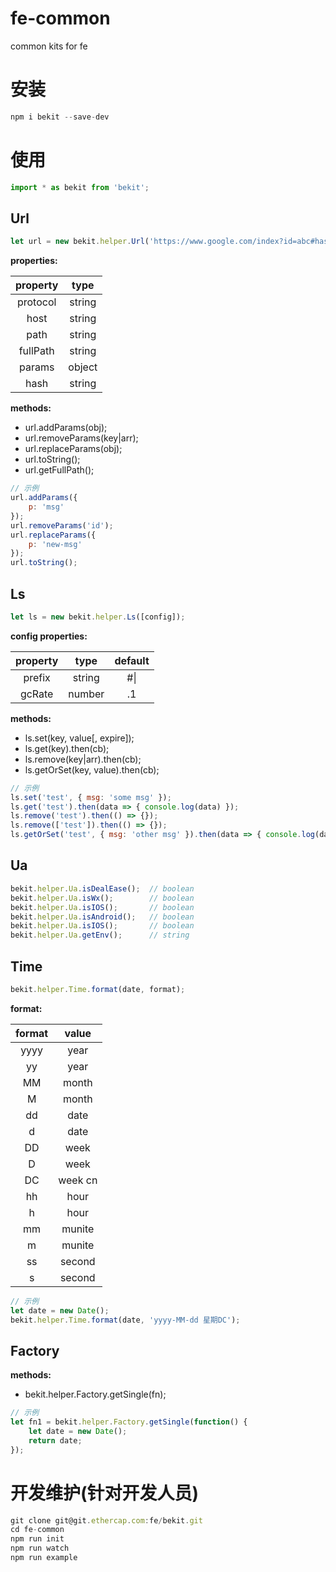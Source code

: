 # fe-common
common kits for fe
# 安装

```javascript
npm i bekit --save-dev
```

# 使用
```javascript
import * as bekit from 'bekit';
```

## Url
```javascript
let url = new bekit.helper.Url('https://www.google.com/index?id=abc#hash');
```
**properties:**

|property|type|
|:---:|:---:|
|protocol|string|
|host|string|
|path|string|
|fullPath|string|
|params|object|
|hash|string|

**methods:**
- url.addParams(obj);
- url.removeParams(key|arr);
- url.replaceParams(obj);
- url.toString();
- url.getFullPath();
```javascript
// 示例
url.addParams({
    p: 'msg'
});
url.removeParams('id');
url.replaceParams({
    p: 'new-msg'
});
url.toString();
```

## Ls
```javascript
let ls = new bekit.helper.Ls([config]);
```
**config properties:**

|property|type|default|
|:---:|:---:|:---:|
|prefix|string|\#\||
|gcRate|number|.1|

**methods:**
- ls.set(key, value[, expire]);
- ls.get(key).then(cb);
- ls.remove(key|arr).then(cb);
- ls.getOrSet(key, value).then(cb);

```javascript
// 示例
ls.set('test', { msg: 'some msg' });
ls.get('test').then(data => { console.log(data) });
ls.remove('test').then(() => {});
ls.remove(['test']).then(() => {});
ls.getOrSet('test', { msg: 'other msg' }).then(data => { console.log(data) });
```

## Ua
```javascript
bekit.helper.Ua.isDealEase();  // boolean
bekit.helper.Ua.isWx();        // boolean
bekit.helper.Ua.isIOS();       // boolean
bekit.helper.Ua.isAndroid();   // boolean
bekit.helper.Ua.isIOS();       // boolean
bekit.helper.Ua.getEnv();      // string
```

## Time
```javascript
bekit.helper.Time.format(date, format);
```
**format:**

|format|value|
|:---:|:---:|
|yyyy|year|
|yy|year|
|MM|month|
|M|month|
|dd|date|
|d|date|
|DD|week|
|D|week|
|DC|week cn|
|hh|hour|
|h|hour|
|mm|munite|
|m|munite|
|ss|second|
|s|second|

```javascript
// 示例
let date = new Date();
bekit.helper.Time.format(date, 'yyyy-MM-dd 星期DC');
```

## Factory
**methods:**
- bekit.helper.Factory.getSingle(fn);

```javascript
// 示例
let fn1 = bekit.helper.Factory.getSingle(function() {
    let date = new Date();
    return date;
});
```

# 开发维护(针对开发人员)
```javascript
git clone git@git.ethercap.com:fe/bekit.git
cd fe-common
npm run init
npm run watch
npm run example
```
